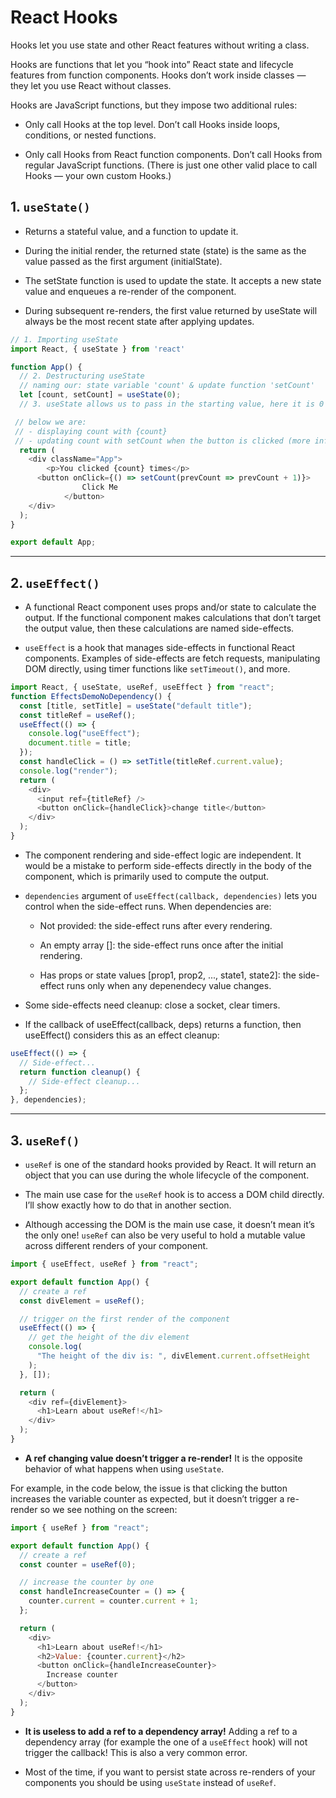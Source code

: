 # React Hooks

Hooks let you use state and other React features without writing a class.

Hooks are functions that let you “hook into” React state and lifecycle features from function components. Hooks don’t work inside classes — they let you use React without classes.

Hooks are JavaScript functions, but they impose two additional rules:

* Only call Hooks at the top level. Don’t call Hooks inside loops, conditions, or nested functions.

* Only call Hooks from React function components. Don’t call Hooks from regular JavaScript functions. (There is just one other valid place to call Hooks — your own custom Hooks.)

## 1. `useState()`

* Returns a stateful value, and a function to update it.

* During the initial render, the returned state (state) is the same as the value passed as the first argument (initialState).

* The setState function is used to update the state. It accepts a new state value and enqueues a re-render of the component.

* During subsequent re-renders, the first value returned by useState will always be the most recent state after applying updates.


```javascript
// 1. Importing useState
import React, { useState } from 'react'

function App() {
  // 2. Destructuring useState
  // naming our: state variable 'count' & update function 'setCount'
  let [count, setCount] = useState(0);
  // 3. useState allows us to pass in the starting value, here it is 0

 // below we are:
 // - displaying count with {count}
 // - updating count with setCount when the button is clicked (more info below code)
  return (
    <div className="App">
        <p>You clicked {count} times</p>
      <button onClick={() => setCount(prevCount => prevCount + 1)}>
                Click Me
            </button>
    </div>
  );
}

export default App;
```

---
## 2. `useEffect()`

* A functional React component uses props and/or state to calculate the output. If the functional component makes calculations that don’t target the output value, then these calculations are named side-effects.

* `useEffect` is a hook that manages side-effects in functional React components. Examples of side-effects are fetch requests, manipulating DOM directly, using timer functions like `setTimeout()`, and more.


```javascript
import React, { useState, useRef, useEffect } from "react";
function EffectsDemoNoDependency() {
  const [title, setTitle] = useState("default title");
  const titleRef = useRef();
  useEffect(() => {
    console.log("useEffect");
    document.title = title;
  });
  const handleClick = () => setTitle(titleRef.current.value);
  console.log("render");
  return (
    <div>
      <input ref={titleRef} />
      <button onClick={handleClick}>change title</button>
    </div>
  );
}
```

* The component rendering and side-effect logic are independent. It would be a mistake to perform side-effects directly in the body of the component, which is primarily used to compute the output.

* `dependencies` argument of `useEffect(callback, dependencies)` lets you control when the side-effect runs. When dependencies are:

    * Not provided: the side-effect runs after every rendering.

    * An empty array []: the side-effect runs once after the initial rendering.

    * Has props or state values [prop1, prop2, ..., state1, state2]: the side-effect runs only when any depenendecy value changes.


* Some side-effects need cleanup: close a socket, clear timers.

* If the callback of useEffect(callback, deps) returns a function, then useEffect() considers this as an effect cleanup:

```javascript
useEffect(() => {
  // Side-effect...
  return function cleanup() {
    // Side-effect cleanup...
  };
}, dependencies);
```
---
## 3. `useRef()`

* `useRef` is one of the standard hooks provided by React. It will return an object that you can use during the whole lifecycle of the component. 

* The main use case for the `useRef` hook is to access a DOM child directly. I’ll show exactly how to do that in another section. 

* Although accessing the DOM is the main use case, it doesn’t mean it’s the only one! `useRef` can also be very useful to hold a mutable value across different renders of your component. 

```javascript
import { useEffect, useRef } from "react";

export default function App() {
  // create a ref
  const divElement = useRef();

  // trigger on the first render of the component 
  useEffect(() => {
    // get the height of the div element
    console.log(
      "The height of the div is: ", divElement.current.offsetHeight
    );
  }, []);

  return (
    <div ref={divElement}>
      <h1>Learn about useRef!</h1>
    </div>
  );
}
```

* **A ref changing value doesn’t trigger a re-render!** It is the opposite behavior of what happens when using `useState`.

For example, in the code below, the issue is that clicking the button increases the variable counter as expected, but it doesn’t trigger a re-render so we see nothing on the screen: 

```javascript
import { useRef } from "react";

export default function App() {
  // create a ref
  const counter = useRef(0);

  // increase the counter by one
  const handleIncreaseCounter = () => {
    counter.current = counter.current + 1;
  };

  return (
    <div>
      <h1>Learn about useRef!</h1>
      <h2>Value: {counter.current}</h2>
      <button onClick={handleIncreaseCounter}>
        Increase counter
      </button>
    </div>
  );
}
```

* **It is useless to add a ref to a dependency array!** Adding a ref to a dependency array (for example the one of a `useEffect` hook) will not trigger the callback! This is also a very common error. 

* Most of the time, if you want to persist state across re-renders of your components you should be using `useState` instead of `useRef`. 

